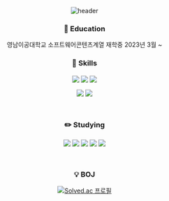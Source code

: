 <div width="100%" align="center">
  
  ![header](https://capsule-render.vercel.app/api?type=transparent&color=auto&height=300&section=header&text=BAE%20JINSU&fontSize=90)
  
</div>


<div align="center">

### 🏫 Education

영남이공대학교 소프트웨어콘텐츠계열 재학중 2023년 3월 ~ <br>

  
<h3 align="center">🌱 Skills </h3>
<p align="center">
  <img src="https://img.shields.io/badge/Java-ED8B00?style=for-the-badge&logo=openjdk&logoColor=white" align="center">
  <img src="https://img.shields.io/badge/Python-3776AB?style=for-the-badge&logo=python&logoColor=white" align="center">
  <img src="https://img.shields.io/badge/HTML5-E34F26?style=for-the-badge&logo=html5&logoColor=white" align="center">
</p>
<p align="center">
  <img src="https://img.shields.io/badge/CSS3-1572B6?style=for-the-badge&logo=css3&logoColor=white" align="center"/>
  <img src="https://img.shields.io/badge/JavaScript-F7DF1E?style=for-the-badge&logo=JavaScript&logoColor=white" align="center"/>
</p><br>

<h3 align="center">✏️ Studying</h3>
<p align="center">
  <img src="https://img.shields.io/badge/Java-ED8B00?style=for-the-badge&logo=openjdk&logoColor=white" align="center"/>
  <img src="https://img.shields.io/badge/React-61DAFB?style=for-the-badge&logo=react&logoColor=white" align="center"/>
  <img src="https://img.shields.io/badge/Spring-6DB33F?style=for-the-badge&logo=spring&logoColor=white" align="center"/>
  <img src="https://img.shields.io/badge/PHP-777BB4?style=for-the-badge&logo=php&logoColor=white" align="center"/>
  <img src="https://img.shields.io/badge/C-00599C?style=for-the-badge&logo=c&logoColor=white" align="center"/>
</p>
<br>

<h3 align="center">💡 BOJ</h3>
<p align="center">
  
  [![Solved.ac 프로필](http://mazassumnida.wtf/api/generate_badge?boj=bjs7898)](https://solved.ac/bjs7898)

</p>

</div>
<!--
**JinsuBae2/JinsuBae2** is a ✨ _special_ ✨ repository because its `README.md` (this file) appears on your GitHub profile.

Here are some ideas to get you started:

- 🔭 I’m currently working on ...
- 🌱 I’m currently learning ...
- 👯 I’m looking to collaborate on ...
- 🤔 I’m looking for help with ...
- 💬 Ask me about ...
- 📫 How to reach me: ...
- 😄 Pronouns: ...
- ⚡ Fun fact: ...
-->
